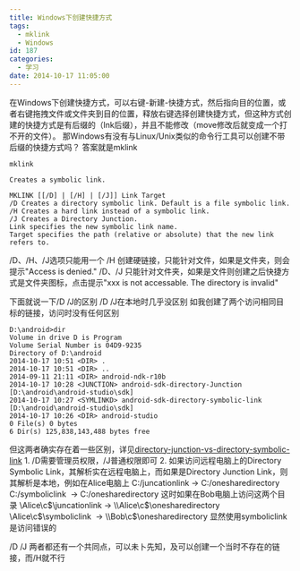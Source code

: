 ```yaml
---
title: Windows下创建快捷方式
tags:
  - mklink
  - Windows
id: 187
categories:
  - 学习
date: 2014-10-17 11:05:00
---
```


在Windows下创建快捷方式，可以右键-新建-快捷方式，然后指向目的位置，或者右键拖拽文件或文件夹到目的位置，释放右键选择创建快捷方式，但这种方式创建的快捷方式是有后缀的（lnk后缀），并且不能修改（move修改后就变成一个打不开的文件）。<!--more-->
那Windows有没有与Linux/Unix类似的命令行工具可以创建不带后缀的快捷方式吗？
答案就是mklink

```shell
mklink

Creates a symbolic link.

MKLINK [[/D] | [/H] | [/J]] Link Target
/D Creates a directory symbolic link. Default is a file symbolic link.
/H Creates a hard link instead of a symbolic link.
/J Creates a Directory Junction.
Link specifies the new symbolic link name.
Target specifies the path (relative or absolute) that the new link refers to.
```

/D、/H、/J选项只能用一个
/H 创建硬链接，只能针对文件，如果是文件夹，则会提示"Access is denied."
/D、/J 只能针对文件夹，如果是文件则创建之后快捷方式是文件夹图标，点击提示"xxx is not accessable. The directory is invalid"

下面就说一下/D /J的区别
/D /J在本地时几乎没区别
如我创建了两个访问相同目标的链接，访问时没有任何区别

```shell
D:\android>dir
Volume in drive D is Program
Volume Serial Number is 04D9-9235
Directory of D:\android
2014-10-17 10:51 <DIR> .
2014-10-17 10:51 <DIR> ..
2014-09-11 21:11 <DIR> android-ndk-r10b
2014-10-17 10:28 <JUNCTION> android-sdk-directory-Junction [D:\android\android-studio\sdk]
2014-10-17 10:27 <SYMLINKD> android-sdk-directory-symbolic-link [D:\android\android-studio\sdk]
2014-10-17 10:26 <DIR> android-studio
0 File(s) 0 bytes
6 Dir(s) 125,838,143,488 bytes free
```

但这两者确实存在着一些区别，详见[directory-junction-vs-directory-symbolic-link](http://superuser.com/questions/343074/directory-junction-vs-directory-symbolic-link)
1\. /D需要管理员权限，/J普通权限即可
2\. 如果访问远程电脑上的Directory Symbolic Link，其解析实在远程电脑上，而如果是Directory Junction Link，则其解析是本地，例如在Alice电脑上
C:/juncationlink -> C:/onesharedirectory
C:/symboliclink  -> C:/onesharedirectory
这时如果在Bob电脑上访问这两个目录
\\Alice\c$\juncationlink -> \\Alice\c$\onesharedirectory
\\Alice\c$\symboliclink  -> \\Bob\c$\onesharedirectory
显然使用symboliclink是访问错误的

/D /J 两者都还有一个共同点，可以未卜先知，及可以创建一个当时不存在的链接，而/H就不行